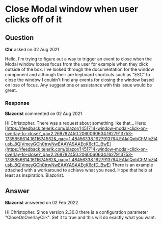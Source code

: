# Close Modal window when user clicks off of it

## Question

**Chr** asked on 02 Aug 2021

Hello, I'm trying to figure out a way to trigger an event to close when the Modal window looses focus from the user for example when they click outside of the box. I've looked through the documentation for the window component and although their are keyboard shortcuts such as "ESC" to close the window I couldn't find any events for closing the window based on lose of focus. Any suggestions or assistance with this issue would be great.

### Response

**Blazorist** commented on 02 Aug 2021

Hi Christopher. There was a request about something like that... Here: [https://feedback.telerik.com/blazor/1451714-window-modal-click-on-overlay-to-close?_ga=2.268782450.2060060634.1627913753-1735856614.1611674562&_gac=1.48456338.1627913764.EAIaIQobChMIxZi4usb_8QIVmeyGCh0trwNwEAAYASAAEgK6cfD_BwE](https://feedback.telerik.com/blazor/1451714-window-modal-click-on-overlay-to-close?_ga=2.268782450.2060060634.1627913753-1735856614.1611674562&_gac=1.48456338.1627913764.EAIaIQobChMIxZi4usb_8QIVmeyGCh0trwNwEAAYASAAEgK6cfD_BwE) There is an example attached with a workaround to achieve what you need. Hope that help at least as inspiration. Blazorist.

## Answer

**Blazorist** answered on 02 Feb 2022

Hi Christopher. Since version 2.30.0 there is a configuration parameter "CloseOnOverlayClik". Set it to true and this will do exactly what you want. <TelerikWindow Modal="true" Width="35%" Height="40%" Visible="@IsVisible" CloseOnOverlayClick="true"> <WindowTitle> <!-- your window title --> </WindowTitle> <WindowContent> </WindowContent> <!-- your content here --> <WindowActions> <WindowAction Name="Close" OnClick="@(_=> Close())" /> </WindowActions> </TelerikWindow>
